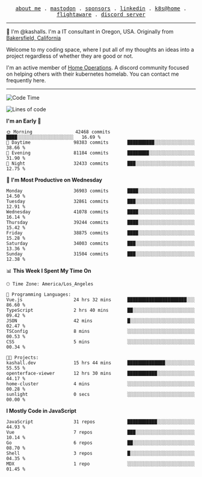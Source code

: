 <p align="center">
  <samp>
    <a href="https://jordanjones.org/">about me</a> .
    <a rel="me" href="https://mastodon.social/@kashall">mastodon</a> .
    <a href="https://github.com/sponsors/kashalls">sponsors</a> .
    <a href="https://linkedin.com/in/jordpjones">linkedin</a> .
    <a href="https://github.com/kashalls/home-cluster">k8s@home</a> .
    <a href="https://flightaware.com/adsb/stats/user/kashalls">flightaware</a> .
    <a href="https://discord.gg/V2WrCfqba9">discord server</a>
  </samp>
</p>

----------------------------------------------------------------

:wave: I'm @kashalls. I'm a IT consultant in Oregon, USA. Originally from [Bakersfield, California](https://maps.app.goo.gl/QQMtywTWghpXB6Tu6)

Welcome to my coding space, where I put all of my thoughts an ideas into a project regardless of whether they are good or not.

I'm an active member of [Home Operations](https://discord.gg/home-operations). A discord community focused on helping others with their kubernetes homelab. You can contact me frequently here.

----------------------------------------------------------------
<!--START_SECTION:waka-->
![Code Time](http://img.shields.io/badge/Code%20Time-2%2C065%20hrs%2019%20mins-blue)

![Lines of code](https://img.shields.io/badge/From%20Hello%20World%20I%27ve%20Written-19.4%20million%20lines%20of%20code-blue)

**I'm an Early 🐤** 

```text
🌞 Morning                42468 commits       ████░░░░░░░░░░░░░░░░░░░░░   16.69 % 
🌆 Daytime                98383 commits       ██████████░░░░░░░░░░░░░░░   38.66 % 
🌃 Evening                81184 commits       ████████░░░░░░░░░░░░░░░░░   31.90 % 
🌙 Night                  32433 commits       ███░░░░░░░░░░░░░░░░░░░░░░   12.75 % 
```
📅 **I'm Most Productive on Wednesday** 

```text
Monday                   36903 commits       ████░░░░░░░░░░░░░░░░░░░░░   14.50 % 
Tuesday                  32861 commits       ███░░░░░░░░░░░░░░░░░░░░░░   12.91 % 
Wednesday                41078 commits       ████░░░░░░░░░░░░░░░░░░░░░   16.14 % 
Thursday                 39244 commits       ████░░░░░░░░░░░░░░░░░░░░░   15.42 % 
Friday                   38875 commits       ████░░░░░░░░░░░░░░░░░░░░░   15.28 % 
Saturday                 34003 commits       ███░░░░░░░░░░░░░░░░░░░░░░   13.36 % 
Sunday                   31504 commits       ███░░░░░░░░░░░░░░░░░░░░░░   12.38 % 
```


📊 **This Week I Spent My Time On** 

```text
🕑︎ Time Zone: America/Los_Angeles

💬 Programming Languages: 
Vue.js                   24 hrs 32 mins      ██████████████████████░░░   86.60 % 
TypeScript               2 hrs 40 mins       ██░░░░░░░░░░░░░░░░░░░░░░░   09.42 % 
JSON                     42 mins             █░░░░░░░░░░░░░░░░░░░░░░░░   02.47 % 
TSConfig                 8 mins              ░░░░░░░░░░░░░░░░░░░░░░░░░   00.53 % 
CSS                      5 mins              ░░░░░░░░░░░░░░░░░░░░░░░░░   00.34 % 

🐱‍💻 Projects: 
kashall.dev              15 hrs 44 mins      ██████████████░░░░░░░░░░░   55.55 % 
openterface-viewer       12 hrs 30 mins      ███████████░░░░░░░░░░░░░░   44.17 % 
home-cluster             4 mins              ░░░░░░░░░░░░░░░░░░░░░░░░░   00.28 % 
sunlight                 0 secs              ░░░░░░░░░░░░░░░░░░░░░░░░░   00.00 % 
```

**I Mostly Code in JavaScript** 

```text
JavaScript               31 repos            ███████████░░░░░░░░░░░░░░   44.93 % 
Vue                      7 repos             ███░░░░░░░░░░░░░░░░░░░░░░   10.14 % 
Go                       6 repos             ██░░░░░░░░░░░░░░░░░░░░░░░   08.70 % 
Shell                    3 repos             █░░░░░░░░░░░░░░░░░░░░░░░░   04.35 % 
MDX                      1 repo              ░░░░░░░░░░░░░░░░░░░░░░░░░   01.45 % 
```




<!--END_SECTION:waka-->